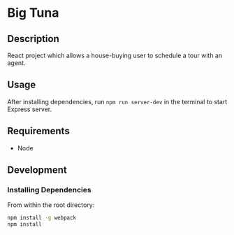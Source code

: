 # Big Tuna

## Description

React project which allows a house-buying user to schedule a tour with an agent.

## Usage

After installing dependencies, run `npm run server-dev` in the terminal to start Express server.

## Requirements

- Node

## Development

### Installing Dependencies

From within the root directory:

```sh
npm install -g webpack
npm install
```


